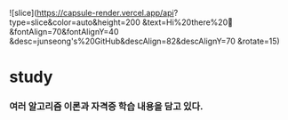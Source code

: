 ![slice](https://capsule-render.vercel.app/api?
type=slice&color=auto&height=200
&text=Hi%20there%20👋
&fontAlign=70&fontAlignY=40
&desc=junseong's%20GitHub&descAlign=82&descAlignY=70
&rotate=15)





# study

### 여러 알고리즘 이론과 자격증 학습 내용을 담고 있다.

